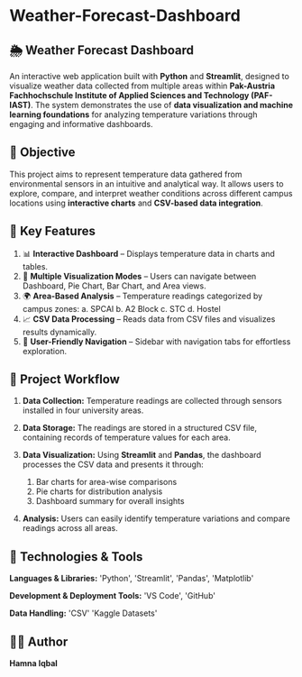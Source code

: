 # Weather-Forecast-Dashboard
## 🌦️ Weather Forecast Dashboard
An interactive web application built with **Python** and **Streamlit**, designed to visualize weather data collected from multiple areas within **Pak-Austria Fachhochschule Institute of Applied Sciences and Technology (PAF-IAST)**.
The system demonstrates the use of **data visualization and machine learning foundations** for analyzing temperature variations through engaging and informative dashboards.

## 🎯 Objective
This project aims to represent temperature data gathered from environmental sensors in an intuitive and analytical way. It allows users to explore, compare, and interpret weather conditions across different campus locations using **interactive charts** and **CSV-based data integration**.

## 🧠 Key Features
1. 📊 **Interactive Dashboard** – Displays temperature data in charts and tables.
2. 🧩 **Multiple Visualization Modes** – Users can navigate between Dashboard, Pie Chart, Bar Chart, and Area views.
3. 🌍 **Area-Based Analysis** – Temperature readings categorized by campus zones:
         a. SPCAI
         b. A2 Block
         c. STC
         d. Hostel
5. 📈 **CSV Data Processing** – Reads data from CSV files and visualizes results dynamically.
6. 🧭 **User-Friendly Navigation** – Sidebar with navigation tabs for effortless exploration.

## 🧩 Project Workflow
1. **Data Collection:**
   Temperature readings are collected through sensors installed in four university areas.

2. **Data Storage:**
   The readings are stored in a structured CSV file, containing records of temperature values for each area.

3. **Data Visualization:**
   Using **Streamlit** and **Pandas**, the dashboard processes the CSV data and presents it through:

   1. Bar charts for area-wise comparisons
   2. Pie charts for distribution analysis
   3. Dashboard summary for overall insights

4. **Analysis:**
   Users can easily identify temperature variations and compare readings across all areas.

## 🧰 Technologies & Tools
**Languages & Libraries:**
'Python', 'Streamlit', 'Pandas', 'Matplotlib'

**Development & Deployment Tools:**
'VS Code', 'GitHub'

**Data Handling:**
'CSV' 'Kaggle Datasets'

## 👩‍💻 Author
**Hamna Iqbal**
